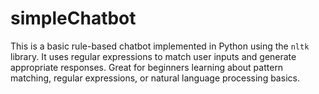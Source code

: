 # simpleChatbot
This is a basic rule-based chatbot implemented in Python using the `nltk` library. It uses regular expressions to match user inputs and generate appropriate responses. Great for beginners learning about pattern matching, regular expressions, or natural language processing basics.
